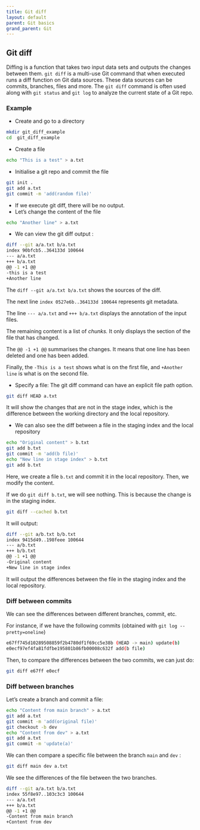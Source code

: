 ```yaml
---
title: Git diff
layout: default
parent: Git basics
grand_parent: Git
---
```


## Git diff

Diffing is a function that takes two input data sets and outputs the changes between them.
`git diff` is a multi-use Git command that when executed runs a diff function on Git data sources. 
These data sources can be commits, branches, files and more. 
The `git diff` command is often used along with `git status` and `git log` to analyze the current state of a Git repo.

### Example

- Create and go to a directory
```bash
mkdir git_diff_example
cd  git_diff_example
```
- Create a file
```bash 
echo "This is a test" > a.txt
```
- Initialise a git repo and commit the file
```bash
git init .
git add a.txt
git commit -m 'add(random file)'
```
- If we execute git diff, there will be no output. 
- Let’s change the content of the file
```bash
echo "Another line" > a.txt
```
- We can view the git diff output : 
```bash
diff --git a/a.txt b/a.txt
index 90bfcb5..364133d 100644
--- a/a.txt
+++ b/a.txt
@@ -1 +1 @@
-this is a test
+Another line
```
The `diff --git a/a.txt b/a.txt` shows the sources of the diff. 

The next line `index 0527e6b..364133d 100644` represents git metadata. 

The line `--- a/a.txt` and `+++ b/a.txt` displays the annotation of the input files. 

The remaining content is a list of *chunks.* It only displays the section of the file that has changed.

The `@@ -1 +1 @@` summarises the changes. It means that one line has been deleted and one has been added. 

Finally, the `-This is a test` shows what is on the first file, and `+Another line` is what is on the second file.

- Specify a file: The git diff command can have an explicit file path option.
```bash
git diff HEAD a.txt  
```
It will show the changes that are not in the stage index, which is the difference between the working directory and the local repository. 

- We can also see the diff between a file in the staging index and the local repository
```bash
echo "Original content" > b.txt
git add b.txt
git commit -m 'add(b file)'
echo "New line in stage index" > b.txt
git add b.txt
```
Here, we create a file `b.txt` and commit it in the local repository. Then, we modify the content. 

If we do `git diff b.txt`, we will see nothing. This is because the change is in the staging index.
```bash
git diff --cached b.txt
```
It will output: 
```bash
diff --git a/b.txt b/b.txt
index 9415d49..198feee 100644
--- a/b.txt
+++ b/b.txt
@@ -1 +1 @@
-Original content
+New line in stage index
```
It will output the differences between the file in the staging index and the local repository. 

### Diff between commits

We can see the differences between different branches, commit, etc. 

For instance, if we have the following commits (obtained with `git log --pretty=oneline`)

```bash
e67ff745d10289508859f2b4780df1f69cc5e38b (HEAD -> main) update(b)
e0ecf97ef4fa81fdfbe195801b86fb00008c632f add(b file)
```

Then, to compare the differences between the two commits, we can just do: 
```bash
git diff e67ff e0ecf
```

### Diff between branches

Let’s create a branch and commit a file: 

```bash
echo "Content from main branch" > a.txt
git add a.txt
git commit -m 'add(original file)'
git checkout -b dev
echo "Content from dev" > a.txt
git add a.txt
git commit -m 'update(a)'
```

We can then compare a specific file between the branch `main` and `dev` : 

```bash
git diff main dev a.txt
```

We see the differences of the file between the two branches.
```bash
diff --git a/a.txt b/a.txt
index 55f8e97..103c3c3 100644
--- a/a.txt
+++ b/a.txt
@@ -1 +1 @@
-Content from main branch
+Content from dev
```